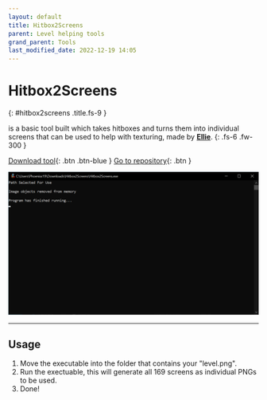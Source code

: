 ```yaml
---
layout: default
title: Hitbox2Screens
parent: Level helping tools
grand_parent: Tools
last_modified_date: 2022-12-19 14:05
---
```


# Hitbox2Screens
{: #hitbox2screens .title.fs-9 }

is a basic tool built which takes hitboxes and turns them into individual screens that can be used to help with texturing, made by [**Ellie**](https://github.com/Elisiah).
{: .fs-6 .fw-300 }
<!-- more -->

[Download tool](https://github.com/Elisiah/Jump-King-Hitbox-to-Screens/releases/latest){: .btn .btn-blue }
[Go to repository](https://github.com/Elisiah/Jump-King-Hitbox-to-Screens){: .btn }

![Preview](./images/Hitbox2Screens.png)

---

## Usage

1. Move the executable into the folder that contains your "level.png".
2. Run the exectuable, this will generate all 169 screens as individual PNGs to be used.
3. Done!